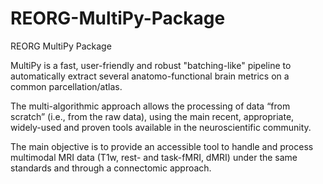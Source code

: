 # REORG-MultiPy-Package
REORG MultiPy Package

MultiPy is a fast, user-friendly and robust "batching-like" pipeline to automatically extract several anatomo-functional brain metrics on a common parcellation/atlas.

The multi-algorithmic approach allows the processing of data “from scratch” (i.e., from the raw data), using the main recent, appropriate, widely-used and proven tools available in the neuroscientific community.

The main objective is to provide an accessible tool to handle and process multimodal MRI data (T1w, rest- and task-fMRI, dMRI) under the same standards and through a connectomic approach.
